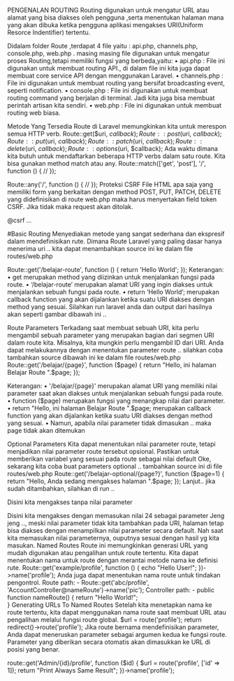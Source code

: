 PENGENALAN ROUTING
Routing digunakan untuk mengatur URL atau alamat yang bisa diakses oleh pengguna ,serta menentukan halaman mana yang akan dibuka ketika pengguna aplikasi mengakses URI(Uniform Resorce Indentifier) tertentu.
				 
Didalam folder Route ,terdapat 4 file yaitu : api.php, channels.php, console.php, web.php . masing masing file digunakan untuk mengatur proses Routing,tetapi memiliki fungsi yang berbeda,yaitu:
•	api.php : File ini digunakan untuk membuat routing API., di dalam file ini kita juga dapat membuat core service API dengan menggunakan Laravel.
•	channels.php : File ini digunakan untuk membuat routing yang bersifat broadcasting event, seperti notification.
•	console.php : File ini digunakan untuk membuat routing command yang berjalan di terminal. Jadi kita juga bisa membuat perintah artisan kita sendiri.
•	web.php : File ini digunakan untuk membuat routing web biasa.

Metode Yang Tersedia
Route di Laravel memungkinkan kita untuk merespon semua HTTP verb.
Route::get($uri, $callback);
Route::post($uri, $callback);
Route::put($uri, $callback);
Route::patch($uri, $callback);
Route::delete($uri, $callback);
Route::options($uri, $callback);
Ada waktu dimana kita butuh untuk mendaftarkan beberapa HTTP verbs dalam satu route. Kita bisa gunakan method match atau any.
Route::match(['get', 'post'], '/', function () {
    //
});

Route::any('/', function () {
    //
});
Proteksi CSRF
File HTML apa saja yang memiliki form yang berkaitan dengan method POST, PUT, PATCH, DELETE yang didefinisikan di route web.php maka harus menyertakan field token CSRF. Jika tidak maka request akan ditolak.
<form method="POST" action="/userswo">
    @csrf
    ...
</form>
#Basic Routing
Menyediakan metode yang sangat sederhana dan ekspresif dalam mendefinisikan rute. Dimana Route Laravel yang paling dasar hanya menerima uri .. kita dapat menambahkan source ini ke dalam file routes/web.php

Route::get('/belajar-route', function () {
    return 'Hello World';
});
Keterangan:
•	get merupakan method yang diizinkan untuk menjalankan fungsi pada route.
•	‘/belajar-route’ merupakan alamat URI yang ingin diakses untuk menjalankan sebuah fungsi pada route.
•	return ‘Hello World’; merupakan callback function yang akan dijalankan ketika suatu URI diakses dengan method yang sesuai.
Silahkan run laravel anda dan output dari hasilnya akan seperti gambar dibawah ini ..
 
 
Route Parameters
Terkadang saat membuat sebuah URI, kita perlu mengambil sebuah parameter yang merupakan bagian dari segmen URI dalam route kita.
Misalnya, kita mungkin perlu mengambil ID dari URI. Anda dapat melakukannya dengan menentukan parameter route .. silahkan coba tambahkan source dibawah ini ke dalam file routes/web.php
Route::get('/belajar/{page}', function ($page) {
    return "Hello, ini halaman Belajar Route ".$page;
});

 
Keterangan:
•	'/belajar/{page}' merupakan alamat URI yang memiliki nilai parameter saat akan diakses untuk menjalankan sebuah fungsi pada route.
•	function ($page) merupakan fungsi yang menangkap nilai dari parameter.
•	return "Hello, ini halaman Belajar Route ".$page; merupakan callback function yang akan dijalankan ketika suatu URI diakses dengan method yang sesuai.
•	Namun, apabila nilai parameter tidak dimasukan .. maka page tidak akan ditemukan

 
Optional Parameters
Kita dapat menentukan nilai parameter route, tetapi menjadikan nilai parameter route tersebut opsional. Pastikan untuk memberikan variabel yang sesuai pada route sebagai nilai default
Oke, sekarang kita coba buat parameters optional .. tambahkan source ini di file routes/web.php
Route::get('/belajar-optional/{page?}', function ($page=1) {
    return "Hello, Anda sedang mengakses halaman ".$page;
});
Lanjut.. jika sudah ditambahkan, silahkan di run ..

 
Disini kita mengakses tanpa nilai parameter

 
Disini kita mengakses dengan memasukan nilai 24 sebagai parameter
Jeng jeng .., meski nilai parameter tidak kita tambahkan pada URI, halaman tetap bisa diakses dengan menampilkan nilai parameter secara default. Nah saat kita memasukan nilai parameternya, ouputnya sesuai dengan hasil yg kita masukan.
Named Routes
Route ini memungkinkan generasi URL yang mudah digunakan atau pengalihan untuk route tertentu. Kita dapat menentukan nama untuk route dengan merantai metode nama ke definisi rute.
Route::get('example/profile', function () {
    echo "Hello User!";
})->name('profile');
Anda juga dapat menentukan nama route untuk tindakan pengontrol.
Route path: -
Route::get('abc/profile', 'AccountController@nameRoute')->name('pic');
Controller path: -
public function nameRoute()
{
  return "Hello World!";		
}
Generating URLs To Named Routes
Setelah kita menetapkan nama ke route tertentu, kita dapat menggunakan nama route saat membuat URL atau pengalihan melalui fungsi route global.
$url = route('profile');
return redirect()->route('profile');
Jika route bernama mendefinisikan parameter, Anda dapat meneruskan parameter sebagai argumen kedua ke fungsi route. Parameter yang diberikan secara otomatis akan dimasukkan ke URL di posisi yang benar.

route::get('Admin/{id}/profile', function ($id) {
    $url = route('profile', ['id' => 1]);
	return "Print Always Same Result";
})->name('profile');

